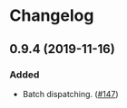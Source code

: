 # Changelog

## 0.9.4 (2019-11-16)

### Added

* Batch dispatching. ([#147])

[#147]: https://github.com/amethyst/shred/pull/147
